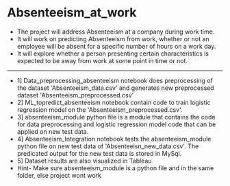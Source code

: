 # Absenteeism_at_work
- The project will address Absenteeism at a company during work time. 
- It will work on predicting Absenteeism from work, whether or not an employee will be absent for a specific number of hours on a work day. 
- It will explore whether a person presenting certain characteristics is expected to be away from work at some point in time or not.
-----------------------------------------------------------------------------------------------------------
- 1] Data_preprocessing_absenteeism notebook does preprocessing of the dataset 'Absenteeism_data.csv' and generates new preprocessed dataset 'Absenteeism_preprocessed.csv'
- 2] ML_topredict_absenteeism notebook contain code to train logistic regression model on the 'Absenteeism_preprocessed.csv'.
- 3] absenteeism_module python file is a module that contains the code for data preprocessing and logistic regression model code that can be applied on new test data.
- 4] Absenteeism_Integration notebook tests the absenteeism_module python file on new test data of 'Absenteeisn_new_data.csv'. The predicated output for the new test data is stored in MySql.
- 5] Dataset results are also visualized in Tableau 
- Hint- Make sure absenteeism_module is a python file and in the same folder, else project wont work

